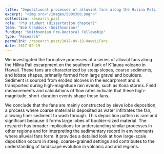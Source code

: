 ```yaml
---
title: "Depositional processes of alluvial fans along the Hilina Pali fault scarp, Island of Hawaii"
excerpt: "<img src='/images/500x300.png'>"
collection: research_past
role: "PhD student (dissertation chapter)"
team: "Bob Craddock (Smithsonian)"
funding: "Smithsonian Pre-Doctoral Fellowship"
type: "Research"
permalink: /research_past/2017-09-19-HawaiiFans
date: 2017-09-19
---
```


We investigated the formative processes of a series of alluvial fans along the Hilina Pali escarpment on the southern flank of Kīlauea volcano in Hawaii. These fans are characterized by steep slopes, coarse sediments, and lobate shapes, primarily formed from large gravel and boulders. Sediment is sourced from eroded alcoves in the escarpment and is transported during high-magnitude rain events, such as Kona storms. Field measurements and calculations of flow rates indicate that these high-magnitude, short-duration events shape these fans. 

We conclude that the fans are mainly constructed by sieve lobe deposition, a process where coarse material is deposited as water infiltrates the fan, allowing finer sediment to wash through. This deposition pattern is rare and significant because it forms large lobes of boulder-sized material. The research has broader implications for understanding similar processes in other regions and for interpreting the sedimentary record in environments where alluvial fans form. It provides a detailed look at how large-scale deposition occurs in steep, coarse-grained settings and contributes to the understanding of landscape evolution in volcanic and arid regions.